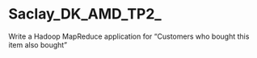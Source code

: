 # Saclay_DK_AMD_TP2_
Write a Hadoop MapReduce application for “Customers who  bought this item also bought”
